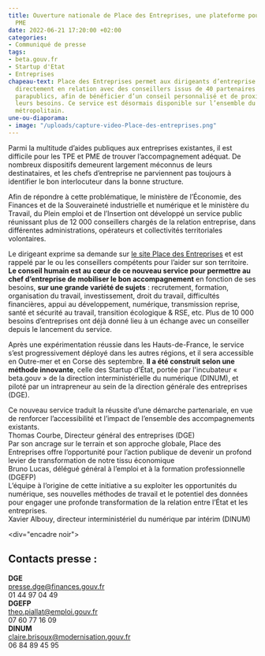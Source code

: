 ```yaml
---
title: Ouverture nationale de Place des Entreprises, une plateforme pour les TPE et
  PME
date: 2022-06-21 17:20:00 +02:00
categories:
- Communiqué de presse
tags:
- beta.gouv.fr
- Startup d'Etat
- Entreprises
chapeau-text: Place des Entreprises permet aux dirigeants d’entreprise d’être mis
  directement en relation avec des conseillers issus de 40 partenaires publics et
  parapublics, afin de bénéficier d’un conseil personnalisé et de proximité selon
  leurs besoins. Ce service est désormais disponible sur l’ensemble du territoire
  métropolitain.
une-ou-diaporama:
- image: "/uploads/capture-video-Place-des-entreprises.png"
---
```


Parmi la multitude d’aides publiques aux entreprises existantes, il est difficile pour les TPE et PME de trouver l’accompagnement adéquat. De nombreux dispositifs demeurent largement méconnus de leurs destinataires, et les chefs d’entreprise ne parviennent pas toujours à identifier le bon interlocuteur dans la bonne structure.

Afin de répondre à cette problématique, le ministère de l’Économie, des Finances et de la Souveraineté industrielle et numérique et le ministère du Travail, du Plein emploi et de l’Insertion ont développé un service public réunissant plus de 12 000 conseillers chargés de la relation entreprise, dans différentes administrations, opérateurs et collectivités territoriales volontaires.

Le dirigeant exprime sa demande sur <a href="https://place-des-entreprises.beta.gouv.fr/" title="le site Place des Entreprises - Lien externe">le site Place des Entreprises</a> et est rappelé par le ou les conseillers compétents pour l’aider sur son territoire. **Le conseil humain est au cœur de ce nouveau service pour permettre au chef d’entreprise de mobiliser le bon accompagnement** en fonction de ses besoins, **sur une grande variété de sujets** : recrutement, formation, organisation du travail, investissement, droit du travail, difficultés financières, appui au développement, numérique, transmission reprise, santé et sécurité au travail, transition écologique & RSE, etc. Plus de 10 000 besoins d’entreprises ont déjà donné lieu à un échange avec un conseiller depuis le lancement du service.

Après une expérimentation réussie dans les Hauts-de-France, le service s’est progressivement déployé dans les autres régions, et il sera accessible en Outre-mer et en Corse dès septembre. **Il a été construit selon une méthode innovante**, celle des Startup d’État, portée par l'incubateur « beta.gouv » de la direction interministérielle du numérique (DINUM), et piloté par un intrapreneur au sein de la direction générale des entreprises (DGE).

<div class="citation">Ce nouveau service traduit la réussite d’une démarche partenariale, en vue de renforcer l’accessibilité et l’impact de l’ensemble des accompagnements existants.</div>
<div class="auteur-citation">Thomas Courbe, Directeur général des entreprises (DGE)</div>

<div class="citation">Par son ancrage sur le terrain et son approche globale, Place des Entreprises offre l’opportunité pour l’action publique de devenir un profond levier de transformation de notre tissu économique </div>
<div class="auteur-citation">Bruno Lucas, délégué général à l’emploi et à la formation professionnelle (DGEFP)</div>

<div class="citation">L’équipe à l’origine de cette initiative a su exploiter les opportunités du numérique, ses nouvelles méthodes de travail et le potentiel des données pour engager une profonde transformation de la relation entre l’État et les entreprises.</div>
<div class="auteur-citation">Xavier Albouy, directeur interministériel du numérique par intérim (DINUM)</div>

<div="encadre noir"><h2>Contacts presse :</h2>
<b>DGE</b>
<br>presse.dge@finances.gouv.fr 
<br>01 44 97 04 49 
<br>
<b>DGEFP</b>
<br>theo.piallat@emploi.gouv.fr 
<br>07 60 77 16 09
<br>
<b>DINUM</b>
<br>claire.brisoux@modernisation.gouv.fr
<br>06 84 89 45 95</div>
